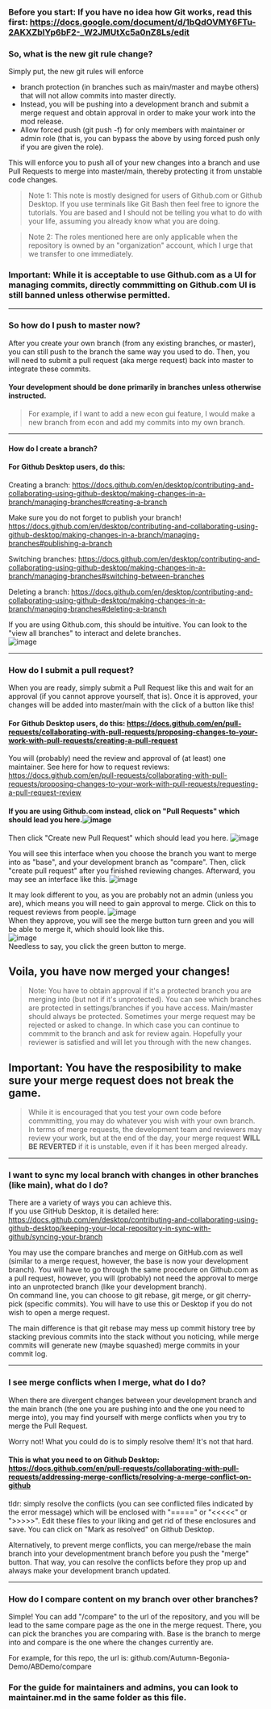 ### Before you start: If you have no idea how Git works, read this first: https://docs.google.com/document/d/1bQdOVMY6FTu-2AKXZblYp6bF2-_W2JMUtXc5a0nZ8Ls/edit  

### **So, what is the new git rule change?** 

Simply put, the new git rules will enforce  
- branch protection (in branches such as main/master and maybe others) that will not allow commits into master directly.
- Instead, you will be pushing into a development branch and submit a merge request and obtain approval in order to make your work into the mod release.
- Allow forced push (git push -f) for only members with maintainer or admin role (that is, you can bypass the above by using forced push only if you are given the role).  

This will enforce you to push all of your new changes into a branch and use Pull Requests to merge into master/main, thereby protecting it from unstable code changes.

> Note 1: This note is mostly designed for users of Github.com or Github Desktop. If you use terminals like Git Bash then feel free to ignore the tutorials. You are based and I should not be telling you what to do with your life, assuming you already know what you are doing.


> Note 2: The roles mentioned here are only applicable when the repository is owned by an "organization" account, which I urge that we transfer to one immediately.

### Important: While it is acceptable to use Github.com as a UI for managing commits, directly commmitting on Github.com UI is still banned unless otherwise permitted.

***

### **So how do I push to master now?**

After you create your own branch (from any existing branches, or master), you can still push to the branch the same way you used to do. Then, you will need to submit a pull request (aka merge request) back into master to integrate these commits.

#### **Your development should be done primarily in branches unless otherwise instructed.**
> For example, if I want to add a new econ gui feature, I would make a new branch from econ and add my commits into my own branch.  

***

#### **How do I create a branch?**

#### For Github Desktop users, do this:
Creating a branch: https://docs.github.com/en/desktop/contributing-and-collaborating-using-github-desktop/making-changes-in-a-branch/managing-branches#creating-a-branch  

Make sure you do not forget to publish your branch! https://docs.github.com/en/desktop/contributing-and-collaborating-using-github-desktop/making-changes-in-a-branch/managing-branches#publishing-a-branch  

Switching branches: https://docs.github.com/en/desktop/contributing-and-collaborating-using-github-desktop/making-changes-in-a-branch/managing-branches#switching-between-branches  

Deleting a branch: https://docs.github.com/en/desktop/contributing-and-collaborating-using-github-desktop/making-changes-in-a-branch/managing-branches#deleting-a-branch  

If you are using Github.com, this should be intuitive.  You can look to the "view all branches" to interact and delete branches.  
![image](https://user-images.githubusercontent.com/77932983/144911956-45726cea-661a-4f9c-904f-facbf0a2dbef.png) 

***

### **How do I submit a pull request?**
When you are ready, simply submit a Pull Request like this and wait for an approval (if you cannot approve yourself, that is). Once it is approved, your changes will be added into master/main with the click of a button like this!

#### For Github Desktop users, do this: https://docs.github.com/en/pull-requests/collaborating-with-pull-requests/proposing-changes-to-your-work-with-pull-requests/creating-a-pull-request  
You will (probably) need the review and approval of (at least) one maintainer. See here for how to request reviews: https://docs.github.com/en/pull-requests/collaborating-with-pull-requests/proposing-changes-to-your-work-with-pull-requests/requesting-a-pull-request-review  

#### If you are using Github.com instead, click on "Pull Requests" which should lead you here.![image](https://user-images.githubusercontent.com/77932983/144913094-4ffcb192-3364-4b6c-8b0e-11b68236c85a.png)
Then click "Create new Pull Request" which should lead you here. ![image](https://user-images.githubusercontent.com/77932983/144913215-b7c1b531-297f-451b-bb94-d2e106796aff.png)

You will see this interface when you choose the branch you want to merge into as "base", and your development branch as "compare". Then, click "create pull request" after you finished reviewing changes. Afterward, you may see an interface like this. ![image](https://user-images.githubusercontent.com/77932983/144913595-b64592a2-c468-4097-88b0-ef02c3f230dc.png)

It may look different to you, as you are probably not an admin (unless you are), which means you will need to gain approval to merge. Click on this to request reviews from people. ![image](https://user-images.githubusercontent.com/77932983/144913745-92b3ddc5-fc9d-4b52-a815-b77f0483ea53.png)  
When they approve, you will see the merge button turn green and you will be able to merge it, which should look like this.  
![image](https://user-images.githubusercontent.com/77932983/144950951-8fcaf95b-3b05-43fd-9c7c-bf71856fab06.png)  
Needless to say, you click the green button to merge.  
## Voila, you have now merged your changes!

> Note: You have to obtain approval if it's a protected branch you are merging into (but not if it's unprotected). You can see which branches are protected in settings/branches if you have access. Main/master should always be protected. Sometimes your merge request may be rejected or asked to change. In which case you can continue to commmit to the branch and ask for review again. Hopefully your reviewer is satisfied and will let you through with the new changes.

## Important: **You have the resposibility to make sure your merge request does not break the game.**
> While it is encouraged that you test your own code before commmitting, you may do whatever you wish with your own branch. In terms of merge requests, the development team and reviewers may review your work, but at the end of the day, your merge request **WILL BE REVERTED** if it is unstable, even if it has been merged already.
***

### I want to sync my local branch with changes in other branches (like main), what do I do?

There are a variety of ways you can achieve this.  
If you use GitHub Desktop, it is detailed here: https://docs.github.com/en/desktop/contributing-and-collaborating-using-github-desktop/keeping-your-local-repository-in-sync-with-github/syncing-your-branch

You may use the compare branches and merge on GitHub.com as well (similar to a merge request, however, the base is now your development branch).  You will have to go through the same procedure on Github.com as a pull request, however, you will (probably) not need the approval to merge into an unprotected branch (like your development branch).  
On command line, you can choose to git rebase, git merge, or git cherry-pick (specific commits). You will have to use this or Desktop if you do not wish to open a merge request.

The main difference is that git rebase may mess up commit history tree by stacking previous commits into the stack without you noticing, while merge commits will generate new (maybe squashed) merge commits in your commit log.  


***
### I see merge conflicts when I merge, what do I do?

When there are divergent changes between your development branch and the main branch (the one you are pushing into and the one you need to merge into), you may find yourself with merge conflicts when you try to merge the Pull Request.

Worry not! What you could do is to simply resolve them! It's not that hard.

#### This is what you need to on Github Desktop: https://docs.github.com/en/pull-requests/collaborating-with-pull-requests/addressing-merge-conflicts/resolving-a-merge-conflict-on-github

tldr: simply resolve the conflicts (you can see conflicted files indicated by the error message) which will be enclosed with "=====" or "<<<<<" or ">>>>>". Edit these files to your liking and get rid of these enclosures and save. You can click on "Mark as resolved" on Github Desktop.

Alternatively, to prevent merge conflicts, you can merge/rebase the main branch into your developmentment branch before you push the "merge" button. That way, you can resolve the conflicts before they prop up and always make your development branch updated.

***
### How do I compare content on my branch over other branches?
Simple! You can add "/compare" to the url of the repository, and you will be lead to the same compare page as the one in the merge request. There, you can pick the branches you are comparing with. Base is the branch to merge into and compare is the one where the changes currently are.  

For example, for this repo, the url is: github.com/Autumn-Begonia-Demo/ABDemo/compare


### For the guide for maintainers and admins, you can look to maintainer.md in the same folder as this file.
